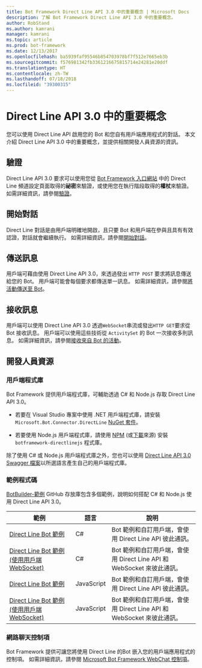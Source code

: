 ```yaml
---
title: Bot Framework Direct Line API 3.0 中的重要概念 | Microsoft Docs
description: 了解 Bot Framework Direct Line API 3.0 中的重要概念。
author: RobStand
ms.author: kamrani
manager: kamrani
ms.topic: article
ms.prod: bot-framework
ms.date: 12/13/2017
ms.openlocfilehash: ba5939faf95546b854703978bf7f512e7665eb3b
ms.sourcegitcommit: f576981342fb3361216675815714e24281e20ddf
ms.translationtype: HT
ms.contentlocale: zh-TW
ms.lasthandoff: 07/18/2018
ms.locfileid: "39300315"
---
```

# <a name="key-concepts-in-direct-line-api-30"></a>Direct Line API 3.0 中的重要概念

您可以使用 Direct Line API 啟用您的 Bot 和您自有用戶端應用程式的對話。 本文介紹 Direct Line API 3.0 中的重要概念，並提供相關開發人員資源的資訊。

## <a name="authentication"></a>驗證

Direct Line API 3.0 要求可以使用您從 <a href="https://dev.botframework.com/" target="_blank">Bot Framework 入口網站</a> 中的 Direct Line 頻道設定頁面取得的**祕密**來驗證，或使用您在執行階段取得的**權杖**來驗證。 如需詳細資訊，請參閱[驗證](bot-framework-rest-direct-line-3-0-authentication.md)。

## <a name="starting-a-conversation"></a>開始對話

Direct Line 對話是由用戶端明確地開啟，且只要 Bot 和用戶端在參與且具有有效認證，對話就會繼續執行。 如需詳細資訊，請參閱[開始對話](bot-framework-rest-direct-line-3-0-start-conversation.md)。

## <a name="sending-messages"></a>傳送訊息

用戶端可藉由使用 Direct Line API 3.0，來透過發出 `HTTP POST` 要求將訊息傳送給您的 Bot。 用戶端可能會每個要求都傳送單一訊息。 如需詳細資訊，請參閱[將活動傳送至 Bot](bot-framework-rest-direct-line-3-0-send-activity.md)。

## <a name="receiving-messages"></a>接收訊息

用戶端可以使用 Direct Line API 3.0 透過`WebSocket`串流或發出`HTTP GET`要求從 Bot 接收訊息。 用戶端可以使用這些技術從 `ActivitySet` 的 Bot 一次接收多則訊息。 如需詳細資訊，請參閱[接收來自 Bot 的活動](bot-framework-rest-direct-line-3-0-receive-activities.md)。

## <a name="developer-resources"></a>開發人員資源

### <a name="client-libraries"></a>用戶端程式庫

Bot Framework 提供用戶端程式庫，可輔助透過 C# 和 Node.js 存取 Direct Line API 3.0。 

- 若要在 Visual Studio 專案中使用 .NET 用戶端程式庫，請安裝 `Microsoft.Bot.Connector.DirectLine` <a href="https://www.nuget.org/packages/Microsoft.Bot.Connector.DirectLine" target="_blank">NuGet 套件</a>。 

- 若要使用 Node.js 用戶端程式庫，請使用 <a href="https://www.npmjs.com/package/botframework-directlinejs" target="_blank">NPM</a> (或<a href="https://github.com/Microsoft/BotFramework-DirectLineJS" target="_blank">下載</a>來源) 安裝 `botframework-directlinejs` 程式庫。

除了使用 C# 或 Node.js 用戶端程式庫之外，您也可以使用 <a href="https://docs.botframework.com/en-us/restapi/directline3/swagger.json" target="_blank">Direct Line API 3.0 Swagger 檔案</a>以所選語言產生自己的用戶端程式庫。

### <a name="sample-code"></a>範例程式碼

<a href="https://github.com/Microsoft/BotBuilder-Samples" target="_blank">BotBuilder-範例</a> GitHub 存放庫包含多個範例，說明如何搭配 C# 和 Node.js 使用 Direct Line API 3.0。

| 範例 | 語言 | 說明 |
|----|----|----|
| <a href="https://github.com/Microsoft/BotBuilder-Samples/tree/master/CSharp/core-DirectLine" target="_blank">Direct Line Bot 範例</a> | C# | Bot 範例和自訂用戶端，會使用 Direct Line API 彼此通訊。 |
| <a href="https://github.com/Microsoft/BotBuilder-Samples/tree/master/CSharp/core-DirectLineWebSockets" target="_blank">Direct Line Bot 範例 (使用用戶端 WebSocket)</a> | C# | Bot 範例和自訂用戶端，會使用 Direct Line API 和 WebSocket 來彼此通訊。 |
| <a href="https://github.com/Microsoft/BotBuilder-Samples/tree/master/Node/core-DirectLine" target="_blank">Direct Line Bot 範例</a> | JavaScript | Bot 範例和自訂用戶端，會使用 Direct Line API 彼此通訊。 |
| <a href="https://github.com/Microsoft/BotBuilder-Samples/tree/master/Node/core-DirectLineWebSockets" target="_blank">Direct Line Bot 範例 (使用用戶端 WebSocket)</a> | JavaScript | Bot 範例和自訂用戶端，會使用 Direct Line API 和 WebSocket 來彼此通訊。 |

### <a name="web-chat-control"></a>網路聊天控制項 

Bot Framework 提供可讓您將使用 Direct Line 的Bot 嵌入您的用戶端應用程式的控制項。 如需詳細資訊，請參閱 <a href="https://github.com/Microsoft/BotFramework-WebChat" target="_blank">Microsoft Bot Framework WebChat 控制項</a>。
